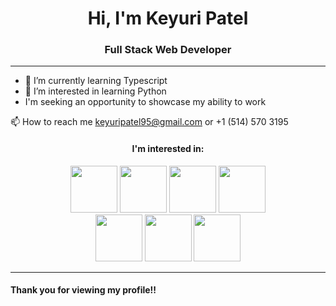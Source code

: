 <body>
<h1 align="center">Hi, I'm Keyuri Patel</h1>
<h3 align="center">Full Stack Web Developer</h3>
<hr>

- 🌱 I’m currently learning Typescript
- 👯 I’m interested in learning Python 
- I'm seeking an opportunity to showcase my ability to work
  
📫 How to reach me  <a href="mailto:keyuripatel95@gmail.com" target="blank">keyuripatel95@gmail.com</a> or <a>+1 (514) 570 3195</a></li>
      
<h4 align="center">I'm interested in: </h4>
      
<div align="center">
<img width="75" src="https://cdn.jsdelivr.net/gh/devicons/devicon/icons/html5/html5-original.svg" />      
<img width="75" src="https://cdn.jsdelivr.net/gh/devicons/devicon/icons/css3/css3-plain-wordmark.svg" />
<img width="75" src="https://cdn.jsdelivr.net/gh/devicons/devicon/icons/javascript/javascript-original.svg" />
  <img width="75" src="https://cdn.jsdelivr.net/gh/devicons/devicon@v2.15.1/devicon.min.css"/> <br>

<img width="75" src="https://cdn.jsdelivr.net/gh/devicons/devicon/icons/mongodb/mongodb-plain-wordmark.svg" /> 
<img width="75" src="https://cdn.jsdelivr.net/gh/devicons/devicon/icons/react/react-original.svg" />
<img width="75" src="https://cdn.jsdelivr.net/gh/devicons/devicon/icons/nodejs/nodejs-plain-wordmark.svg" />
</div>
      
<hr/>

<h4>Thank you for viewing my profile!!</h4>
</body>

<!--
**Keyuri31/Keyuri31** is a ✨ _special_ ✨ repository because its `README.md` (this file) appears on your GitHub profile.

Here are some ideas to get you started:

- 🔭 I’m currently working on ...
- 🌱 I’m currently learning ...
- 👯 I’m looking to collaborate on ...
- 🤔 I’m looking for help with ...
- 💬 Ask me about ...
- 📫 How to reach me: ...
- 😄 Pronouns: ...
- ⚡ Fun fact: ...
-->
